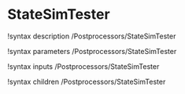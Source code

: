 <!-- MOOSE Documentation Stub: Remove this when content is added. -->

# StateSimTester

!syntax description /Postprocessors/StateSimTester

!syntax parameters /Postprocessors/StateSimTester

!syntax inputs /Postprocessors/StateSimTester

!syntax children /Postprocessors/StateSimTester
